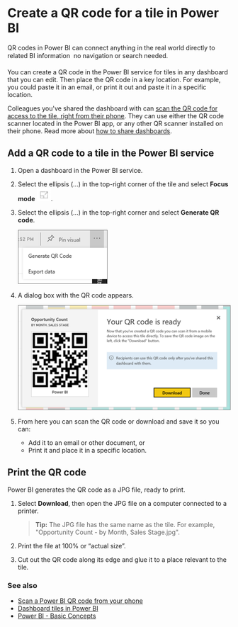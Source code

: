 <properties
   pageTitle="Create a QR code for a tile"
   description="QR codes in Power BI can connect anything in the real world directly to related BI information in the Power BI mobile app, no search needed."
   services="powerbi"
   documentationCenter=""
   authors="maggies"
   manager="mblythe"
   backup=""
   editor=""
   tags=""
   qualityFocus="no"
   qualityDate=""/>

<tags
   ms.service="powerbi"
   ms.devlang="NA"
   ms.topic="article"
   ms.tgt_pltfrm="NA"
   ms.workload="powerbi"
   ms.date="05/09/2016"
   ms.author="maggies"/>

# Create a QR code for a tile in Power BI

QR codes in Power BI can connect anything in the real world directly to related BI information &#151; no navigation or search needed.

You can create a QR code in the Power BI service for tiles in any dashboard that you can edit. Then place the QR code in a key location. For example, you could paste it in an email, or print it out and paste it in a specific location. 

Colleagues you've shared the dashboard with can [scan the QR code for access to the tile, right from their phone](powerbi-mobile-qr-code-for-tile.md). They can use either the QR code scanner located in the Power BI app, or any other QR scanner installed on their phone. Read more about [how to share dashboards](powerbi-service-how-should-i-share-my-dashboard.md).

## Add a QR code to a tile in the Power BI service

1. Open a dashboard in the Power BI service.

2. Select the ellipsis (...) in the top-right corner of the tile and select **Focus mode** ![](media/powerbi-service-qr-code-for-tile/fullscreen-icon.jpg).

2. Select the ellipsis (...) in the top-right corner and select **Generate QR code**. 

    ![](media/powerbi-service-qr-code-for-tile/powerbi_generate_qrcode.png)

3. A dialog box with the QR code appears. 

    ![](media/powerbi-service-qr-code-for-tile/pbi_qrcode_opportunity_count.png)

4. From here you can scan the QR code or download and save it so you can: 

     - Add it to an email or other document, or 
     - Print it and place it in a specific location. 

## Print the QR code

Power BI generates the QR code as a JPG file, ready to print. 

1. Select **Download**, then open the JPG file on a computer connected to a printer.  

    >**Tip:** The JPG file has the same name as the tile. For example, "Opportunity Count - by Month, Sales Stage.jpg".

2. Print the file at 100% or “actual size”.  

3. Cut out the QR code along its edge and glue it to a place relevant to the tile. 


### See also

-  [Scan a Power BI QR code from your phone](powerbi-mobile-qr-code-for-tile.md)
-  [Dashboard tiles in Power BI](powerbi-service-dashboard-tiles.md)
-  [Power BI - Basic Concepts](powerbi-service-basic-concepts.md)
